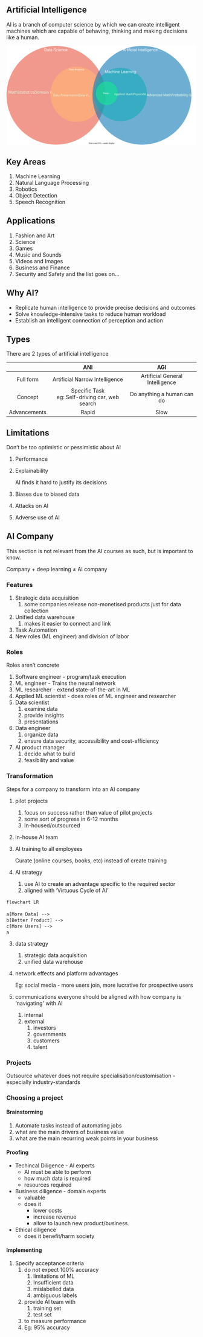 ## Artificial Intelligence

AI is a branch of computer science by which we can create intelligent machines which are capable of behaving, thinking and making decisions like a human.

![img](./../assets/overview_ai_ml_dl_ds.svg)

## Key Areas

1. Machine Learning
2. Natural Language Processing
3. Robotics
4. Object Detection
5. Speech Recognition

## Applications

1. Fashion and Art
2. Science
3. Games
4. Music and Sounds
5. Videos and Images  
6. Business and Finance
7. Security and Safety and the list goes on...

## Why AI?

- Replicate human intelligence to provide precise decisions and outcomes
- Solve knowledge-intensive tasks to reduce human workload
- Establish an intelligent connection of perception and action

## Types

There are 2 types of artificial intelligence

|              |                         ANI                         |               AGI               |
| :----------: | :-------------------------------------------------: | :-----------------------------: |
|  Full form   |           Artificial Narrow Intelligence            | Artificial General Intelligence |
|   Concept    | Specific Task<br />eg: Self-driving car, web search |   Do anything a human can do    |
| Advancements |                        Rapid                        |              Slow               |

## Limitations

Don’t be too optimistic or pessimistic about AI

1. Performance
2. Explainability
   
   AI finds it hard to justify its decisions
3. Biases due to biased data
4. Attacks on AI
5. Adverse use of AI

## AI Company

This section is not relevant from the AI courses as such, but is important to know.

Company + deep learning $\ne$ AI company

### Features

1. Strategic data acquisition
   1. some companies release non-monetised products just for data collection
2. Unified data warehouse
   1. makes it easier to connect and link
3. Task Automation
4. New roles (ML engineer) and division of labor

### Roles

Roles aren’t concrete

1. Software engineer - program/task execution
2. ML engineer - Trains the neural network
3. ML researcher - extend state-of-the-art in ML
4. Applied ML scientist - does roles of ML engineer and researcher
5. Data scientist
   1. examine data
   2. provide insights
   3. presentations
6. Data engineer
   1. organize data
   2. ensure data security, accessibility and cost-efficiency
7. AI product manager
   1. decide what to build
   2. feasibility and value

### Transformation

Steps for a company to transform into an AI company

1. pilot projects

   1. focus on success rather than value of pilot projects
   2. some sort of progress in 6-12 months
   3. In-housed/outsourced
2. in-house AI team
3. AI training to all employees

   Curate (online courses, books, etc) instead of create training
4. AI strategy
   1. use AI to create an advantage specific to the required sector
   2. aligned with ‘Virtuous Cycle of AI’

```mermaid
flowchart LR
      
a[More Data] -->
b[Better Product] -->
c[More Users] -->
a
```

   3. data strategy
      1. strategic data acquisition
      2. unified data warehouse
   4. network effects and platform advantages
   
   		Eg: social media - more users join, more lucrative for prospective users
5. communications
   everyone should be aligned with how company is ‘navigating' with AI
   1. internal
   2. external
      1. investors
      2. governments
      3. customers
      4. talent

### Projects

Outsource whatever does not require specialisation/customisation - especially industry-standards

### Choosing a project

#### Brainstorming

1. Automate tasks instead of automating jobs
2. what are the main drivers of business value
3. what are the main recurring weak points in your business

#### Proofing

- Techincal Diligence - AI experts
  - AI must be able to perform
  - how much data is required
  - resources required
- Business diligence - domain experts
  - valuable
  - does it
    - lower costs
    - increase revenue
    - allow to launch new product/business
- Ethical diligence
  - does it benefit/harm society

#### Implementing

1. Specify acceptance criteria
   1. do not expect 100% accuracy
      1. limitations of ML
      2. Insufficient data
      3. mislabelled data
      4. ambiguous labels
   2. provide AI team with 
      1. training set
      2. test set
   3. to measure performance
   4. Eg: 95% accuracy
